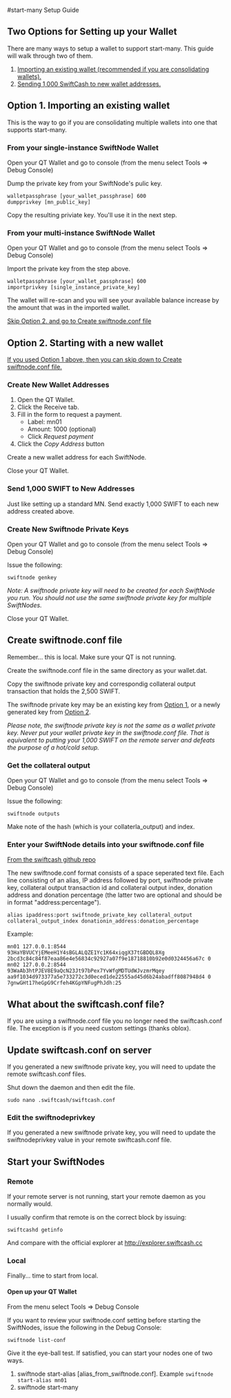 #start-many Setup Guide

## Two Options for Setting up your Wallet
There are many ways to setup a wallet to support start-many. This guide will walk through two of them.

1. [Importing an existing wallet (recommended if you are consolidating wallets).](#option1)
2. [Sending 1,000 SwiftCash to new wallet addresses.](#option2)

## <a name="option1"></a>Option 1. Importing an existing wallet

This is the way to go if you are consolidating multiple wallets into one that supports start-many.

### From your single-instance SwiftNode Wallet

Open your QT Wallet and go to console (from the menu select Tools => Debug Console)

Dump the private key from your SwiftNode's pulic key.

```
walletpassphrase [your_wallet_passphrase] 600
dumpprivkey [mn_public_key]
```

Copy the resulting priviate key. You'll use it in the next step.

### From your multi-instance SwiftNode Wallet

Open your QT Wallet and go to console (from the menu select Tools => Debug Console)

Import the private key from the step above.

```
walletpassphrase [your_wallet_passphrase] 600
importprivkey [single_instance_private_key]
```

The wallet will re-scan and you will see your available balance increase by the amount that was in the imported wallet.

[Skip Option 2. and go to Create swiftnode.conf file](#swiftnodeconf)

## <a name="option2"></a>Option 2. Starting with a new wallet

[If you used Option 1 above, then you can skip down to Create swiftnode.conf file.](#swiftnodeconf)

### Create New Wallet Addresses

1. Open the QT Wallet.
2. Click the Receive tab.
3. Fill in the form to request a payment.
    * Label: mn01
    * Amount: 1000 (optional)
    * Click *Request payment*
5. Click the *Copy Address* button

Create a new wallet address for each SwiftNode.

Close your QT Wallet.

### Send 1,000 SWIFT to New Addresses

Just like setting up a standard MN. Send exactly 1,000 SWIFT to each new address created above.

### Create New Swiftnode Private Keys

Open your QT Wallet and go to console (from the menu select Tools => Debug Console)

Issue the following:

```swiftnode genkey```

*Note: A swiftnode private key will need to be created for each SwiftNode you run. You should not use the same swiftnode private key for multiple SwiftNodes.*

Close your QT Wallet.

## <a name="swiftnodeconf"></a>Create swiftnode.conf file

Remember... this is local. Make sure your QT is not running.

Create the swiftnode.conf file in the same directory as your wallet.dat.

Copy the swiftnode private key and correspondig collateral output transaction that holds the 2,500 SWIFT.

The swiftnode private key may be an existing key from [Option 1](#option1), or a newly generated key from [Option 2](#option2).

*Please note, the swiftnode private key is not the same as a wallet private key. Never put your wallet private key in the swiftnode.conf file. That is equivalent to putting your 1,000 SWIFT on the remote server and defeats the purpose of a hot/cold setup.*

### Get the collateral output

Open your QT Wallet and go to console (from the menu select Tools => Debug Console)

Issue the following:

```swiftnode outputs```

Make note of the hash (which is your collaterla_output) and index.

### Enter your SwiftNode details into your swiftnode.conf file
[From the swiftcash github repo](https://github.com/swiftcashproject/swiftcash/blob/master/doc/swiftnode_conf.md)

The new swiftnode.conf format consists of a space seperated text file. Each line consisting of an alias, IP address followed by port, swiftnode private key, collateral output transaction id and collateral output index, donation address and donation percentage (the latter two are optional and should be in format "address:percentage").

```
alias ipaddress:port swiftnode_private_key collateral_output collateral_output_index donationin_address:donation_percentage
```



Example:

```
mn01 127.0.0.1:8544 93HaYBVUCYjEMeeH1Y4sBGLALQZE1Yc1K64xiqgX37tGBDQL8Xg 2bcd3c84c84f87eaa86e4e56834c92927a07f9e18718810b92e0d0324456a67c 0
mn02 127.0.0.2:8544 93WaAb3htPJEV8E9aQcN23Jt97bPex7YvWfgMDTUdWJvzmrMqey aa9f1034d973377a5e733272c3d0eced1de22555ad45d6b24abadff8087948d4 0 7gnwGHt17heGpG9Crfeh4KGpYNFugPhJdh:25
```

## What about the swiftcash.conf file?

If you are using a swiftnode.conf file you no longer need the swiftcash.conf file. The exception is if you need custom settings (thanks oblox).

## Update swiftcash.conf on server

If you generated a new swiftnode private key, you will need to update the remote swiftcash.conf files.

Shut down the daemon and then edit the file.

```sudo nano .swiftcash/swiftcash.conf```

### Edit the swiftnodeprivkey
If you generated a new swiftnode private key, you will need to update the swiftnodeprivkey value in your remote swiftcash.conf file.

## Start your SwiftNodes

### Remote

If your remote server is not running, start your remote daemon as you normally would.

I usually confirm that remote is on the correct block by issuing:

```swiftcashd getinfo```

And compare with the official explorer at http://explorer.swiftcash.cc

### Local

Finally... time to start from local.

#### Open up your QT Wallet

From the menu select Tools => Debug Console

If you want to review your swiftnode.conf setting before starting the SwiftNodes, issue the following in the Debug Console:

```swiftnode list-conf```

Give it the eye-ball test. If satisfied, you can start your nodes one of two ways.

1. swiftnode start-alias [alias_from_swiftnode.conf]. Example ```swiftnode start-alias mn01```
2. swiftnode start-many
